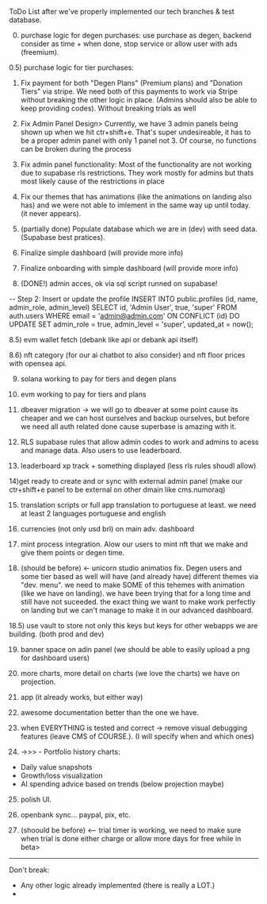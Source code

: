 ToDo List after we've properly implemented our tech branches & test database.

0) purchase logic for degen purchases: use purchase as degen, backend consider as time + when done, stop service or allow user with ads (freemium).

0.5) purchase logic for tier purchases:

1) Fix payment for both "Degen Plans" (Premium plans) and "Donation Tiers" via stripe. We need both of this payments to work via Stripe without breaking the other logic in place. (Admins should also be able to keep providing codes). Without breaking trials as well

2) Fix Admin Panel Design>
Currently, we have 3 admin panels being shown up when we hit ctr+shift+e. That's super undesireable, it has to be a proper admin panel with only 1 panel not 3. Of course, no functions can be broken during the process

3) Fix admin panel functionality:
Most of the functionality are not working due to supabase rls restrictions. They work mostly for admins but thats most likely cause of the restrictions in place

4) Fix our themes that has animations (like the animations on landing also has) and we were not able to imlement in the same way up until today. (it never appears).

5) (partially done) Populate database which we are in (dev) with seed data. (Supabase best pratices).

6) Finalize simple dashboard (will provide more info)

7) Finalize onboarding with simple dashboard (will provide more info)

8) (DONE!) admin acces, ok via sql script runned on supabase!

-- Step 2: Insert or update the profile
INSERT INTO public.profiles (id, name, admin_role, admin_level)
SELECT id, 'Admin User', true, 'super'
FROM auth.users
WHERE email = 'admin@admin.com'
ON CONFLICT (id) 
DO UPDATE SET 
  admin_role = true,
  admin_level = 'super',
  updated_at = now();

8.5) evm wallet fetch (debank like api or debank api itself)

8.6) nft category (for our ai chatbot to also consider) and nft floor prices with opensea api.
  
9) solana working to pay for tiers and degen plans

10) evm working to pay for tiers and plans

11) dbeaver migration -> we will go to dbeaver at some point cause its cheaper and we can host ourselves and backup ourselves, but before we need all auth related done cause superbase is amazing with it.

12) RLS supabase rules that allow admin codes to work and admins to acess and manage data. Also users to use leaderboard.

13) leaderboard xp track + something displayed (less rls rules shoudl allow)

14)get ready to create and or sync with external admin panel (make our ctr+shift+e panel to be external on other dmain like cms.numoraq)

15) translation scripts or full app translation to portuguese at least. we need at least 2 languages portuguese and english

16) currencies (not only usd brl) on main adv. dashboard

17) mint process integration. Alow our users to mint nft that we make and give them points or degen time.

18) (should be before) <- unicorn studio animatios fix. Degen users and some tier based as well will have (and already have) different themes via "dev. menu". we need to make SOME of this tehemes with animation (like we have on landing). we have been trying that for a long time and still have not suceeded. the exact thing we want to make work perfectly on landing but we can't manage to make it in our advanced dashboard.

18.5) use vault to store not only this keys but keys for other webapps we are building. (both prod and dev)

19) banner space on adin panel (we should be able to easily upload a png for dashboard users)

20) more charts, more detail on charts (we love the charts) we have on projection.

21) app (it already works, but either way)

22) awesome documentation better than the one we have.

23) when EVERYTHING is tested and correct -> remove visual debugging features (leave CMS of COURSE.). (I will specify when and which ones)

24) ->>> - Portfolio history charts:
  - Daily value snapshots
  - Growth/loss visualization
  - AI spending advice based on trends
  (below projection maybe)

25) polish UI.

26) openbank sync... paypal, pix, etc.

27) (shoould be before) <-- trial timer is working, we need to make sure when trial is done either charge or allow more days for free while in beta>


--------

Don't break:

- Any other logic already implemented (there is really a LOT.)
- 